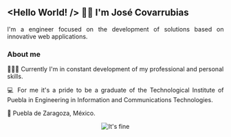 ## <Hello World! /> 👋🏻 I'm José Covarrubias

<section align="justify">
  <p>I'm a engineer focused on the development of solutions based on innovative web applications.</p>

  ### About me
  <p>👨🏻‍💻 Currently I'm in constant development of my professional and personal skills.</p>
  <p>💻 For me it's a pride to be a graduate of the Technological Institute of Puebla in Engineering in Information and Communications Technologies.</p>
  <p>📍 Puebla de Zaragoza, México.</p>
  
  <div align="center">
    <img src="https://media.giphy.com/media/QMHoU66sBXqqLqYvGO/giphy.gif" alt="It's fine" />
  </div>
</section>

<!--
**thecovarrubias/thecovarrubias** is a ✨ _special_ ✨ repository because its `README.md` (this file) appears on your GitHub profile.

Here are some ideas to get you started:

- 🔭 I’m currently working on ...
- 🌱 I’m currently learning ...
- 👯 I’m looking to collaborate on ...
- 🤔 I’m looking for help with ...
- 💬 Ask me about ...
- 📫 How to reach me: ...
- 😄 Pronouns: ...
- ⚡ Fun fact: ...
-->

